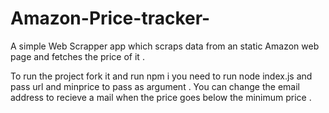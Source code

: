 # Amazon-Price-tracker-
A simple Web Scrapper app  which scraps data from an static Amazon web page and fetches the price of it .

To run the project fork it and run npm i 
you need to run node index.js and pass url and minprice to pass as argument .
You can change the email address to recieve a mail when the price goes below the minimum price .

